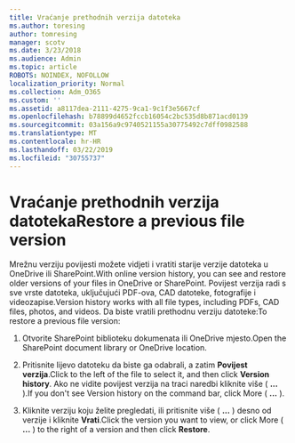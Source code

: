 ```yaml
---
title: Vraćanje prethodnih verzija datoteka
ms.author: toresing
author: tomresing
manager: scotv
ms.date: 3/23/2018
ms.audience: Admin
ms.topic: article
ROBOTS: NOINDEX, NOFOLLOW
localization_priority: Normal
ms.collection: Adm_O365
ms.custom: ''
ms.assetid: a8117dea-2111-4275-9ca1-9c1f3e5667cf
ms.openlocfilehash: b78899d4652fccb16054c2bc535d8b871acd0139
ms.sourcegitcommit: 03a156a9c9740521155a30775492c7dff0982588
ms.translationtype: MT
ms.contentlocale: hr-HR
ms.lasthandoff: 03/22/2019
ms.locfileid: "30755737"
---
```

# <a name="restore-a-previous-file-version"></a><span data-ttu-id="577d7-102">Vraćanje prethodnih verzija datoteka</span><span class="sxs-lookup"><span data-stu-id="577d7-102">Restore a previous file version</span></span>

<span data-ttu-id="577d7-103">Mrežnu verziju povijesti možete vidjeti i vratiti starije verzije datoteka u OneDrive ili SharePoint.</span><span class="sxs-lookup"><span data-stu-id="577d7-103">With online version history, you can see and restore older versions of your files in OneDrive or SharePoint.</span></span> <span data-ttu-id="577d7-104">Povijest verzija radi s sve vrste datoteka, uključujući PDF-ova, CAD datoteke, fotografije i videozapise.</span><span class="sxs-lookup"><span data-stu-id="577d7-104">Version history works with all file types, including PDFs, CAD files, photos, and videos.</span></span> <span data-ttu-id="577d7-105">Da biste vratili prethodnu verziju datoteke:</span><span class="sxs-lookup"><span data-stu-id="577d7-105">To restore a previous file version:</span></span>
  
1. <span data-ttu-id="577d7-106">Otvorite SharePoint biblioteku dokumenata ili OneDrive mjesto.</span><span class="sxs-lookup"><span data-stu-id="577d7-106">Open the SharePoint document library or OneDrive location.</span></span>
    
2. <span data-ttu-id="577d7-107">Pritisnite lijevo datoteku da biste ga odabrali, a zatim **Povijest verzija**.</span><span class="sxs-lookup"><span data-stu-id="577d7-107">Click to the left of the file to select it, and then click **Version history**.</span></span> <span data-ttu-id="577d7-108">Ako ne vidite povijest verzija na traci naredbi kliknite više ( **...** ).</span><span class="sxs-lookup"><span data-stu-id="577d7-108">If you don't see Version history on the command bar, click More ( **...** ).</span></span> 
    
3. <span data-ttu-id="577d7-109">Kliknite verziju koju želite pregledati, ili pritisnite više ( **...** ) desno od verzije i kliknite **Vrati**.</span><span class="sxs-lookup"><span data-stu-id="577d7-109">Click the version you want to view, or click More ( **...** ) to the right of a version and then click **Restore**.</span></span>
    


